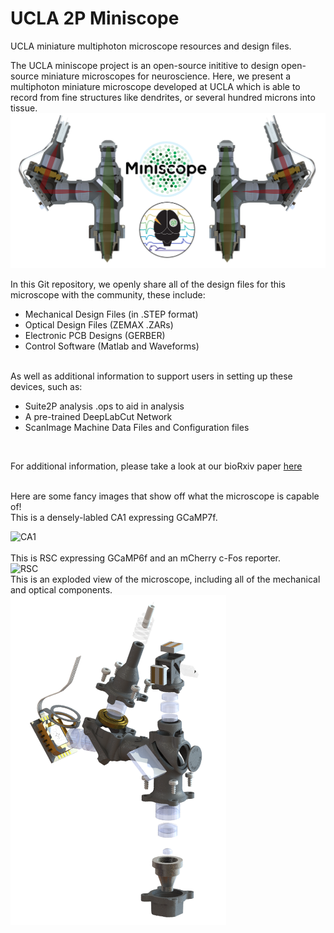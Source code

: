 # UCLA 2P Miniscope 
UCLA miniature multiphoton microscope resources and design files.

The UCLA miniscope project is an open-source inititive to design open-source miniature microscopes for neuroscience. Here, we present a multiphoton miniature microscope developed at UCLA which is able to record from fine structures like dendrites, or several hundred microns into tissue.<br>
![Scope](/Images/scope.PNG) <br>

In this Git repository, we openly share all of the design files for this microscope with the community, these include: <br>
  - Mechanical Design Files (in .STEP format)
  - Optical Design Files (ZEMAX .ZARs)
  - Electronic PCB Designs (GERBER)
  - Control Software (Matlab and Waveforms)

<br>
As well as additional information to support users in setting up these devices, such as:

  - Suite2P analysis .ops to aid in analysis
  - A pre-trained DeepLabCut Network
  - ScanImage Machine Data Files and Configuration files
<br>

For additional information, please take a look at our bioRxiv paper [here](https://www.biorxiv.org/content/10.1101/2024.03.29.586663v1)


<br>
Here are some fancy images that show off what the microscope is capable of!
<br>
This is a densely-labled CA1 expressing GCaMP7f.

![CA1](/Images/ca1.gif) <br>
<br>
This is RSC expressing GCaMP6f and an mCherry c-Fos reporter.
<br>
![RSC](/Images/rsc.gif)
<br>
This is an exploded view of the microscope, including all of the mechanical and optical components. <br>
<img src="Images/exploded.PNG" alt="This is an exploded view of the microscope, including all of the mechanical and optical components. " width="345" height="528"><br>


